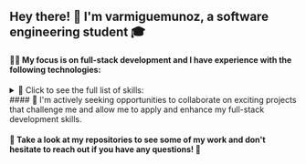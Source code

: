 ## Hey there! 👋 I'm varmiguemunoz, a software engineering student 🎓 

#### 👨‍💻 My focus is on full-stack development and I have experience with the following technologies:

<details>
  <summary>🔧 Click to see the full list of skills:</summary>
HTML5 💻
CSS3 🎨
JavaScript 🚀
Node.js 🌟
Express 🚂
React ⚛️
Next.js 🏎️
Tailwind CSS 🐍
MySQL 🐬
PostgreSQL 🐘
</details>
#### 🚀 I'm actively seeking opportunities to collaborate on exciting projects that challenge me and allow me to apply and enhance my full-stack development skills.

#### 👀 Take a look at my repositories to see some of my work and don't hesitate to reach out if you have any questions! 📩








